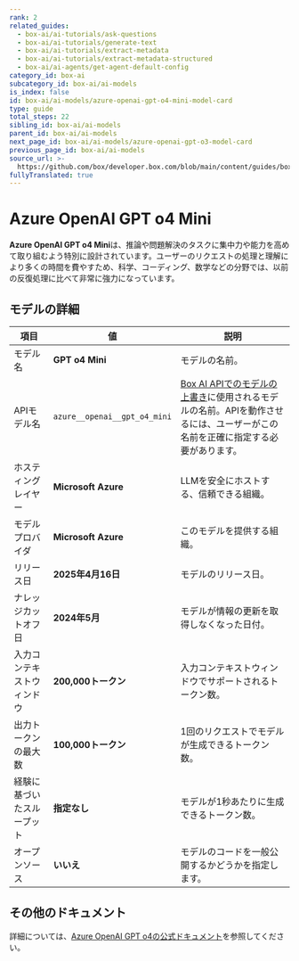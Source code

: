 ```yaml
---
rank: 2
related_guides:
  - box-ai/ai-tutorials/ask-questions
  - box-ai/ai-tutorials/generate-text
  - box-ai/ai-tutorials/extract-metadata
  - box-ai/ai-tutorials/extract-metadata-structured
  - box-ai/ai-agents/get-agent-default-config
category_id: box-ai
subcategory_id: box-ai/ai-models
is_index: false
id: box-ai/ai-models/azure-openai-gpt-o4-mini-model-card
type: guide
total_steps: 22
sibling_id: box-ai/ai-models
parent_id: box-ai/ai-models
next_page_id: box-ai/ai-models/azure-openai-gpt-o3-model-card
previous_page_id: box-ai/ai-models
source_url: >-
  https://github.com/box/developer.box.com/blob/main/content/guides/box-ai/ai-models/azure-openai-gpt-o4-mini-model-card.md
fullyTranslated: true
---
```

# Azure OpenAI GPT o4 Mini

**Azure OpenAI GPT o4 Mini**は、推論や問題解決のタスクに集中力や能力を高めて取り組むよう特別に設計されています。ユーザーのリクエストの処理と理解により多くの時間を費やすため、科学、コーディング、数学などの分野では、以前の反復処理に比べて非常に強力になっています。

## モデルの詳細

| 項目            | 値                            | 説明                                                                                 |
| ------------- | ---------------------------- | ---------------------------------------------------------------------------------- |
| モデル名          | **GPT o4 Mini**              | モデルの名前。                                                                            |
| APIモデル名       | `azure__openai__gpt_o4_mini` | [Box AI APIでのモデルの上書き][overrides]に使用されるモデルの名前。APIを動作させるには、ユーザーがこの名前を正確に指定する必要があります。 |
| ホスティングレイヤー    | **Microsoft Azure**          | LLMを安全にホストする、信頼できる組織。                                                              |
| モデルプロバイダ      | **Microsoft Azure**          | このモデルを提供する組織。                                                                      |
| リリース日         | **2025年4月16日**               | モデルのリリース日。                                                                         |
| ナレッジカットオフ日    | **2024年5月**                  | モデルが情報の更新を取得しなくなった日付。                                                              |
| 入力コンテキストウィンドウ | **200,000トークン**              | 入力コンテキストウィンドウでサポートされるトークン数。                                                        |
| 出力トークンの最大数    | **100,000トークン**              | 1回のリクエストでモデルが生成できるトークン数。                                                           |
| 経験に基づいたスループット | **指定なし**                     | モデルが1秒あたりに生成できるトークン数。                                                              |
| オープンソース       | **いいえ**                      | モデルのコードを一般公開するかどうかを指定します。                                                          |

## その他のドキュメント

詳細については、[Azure OpenAI GPT o4の公式ドキュメント][azure-ai-o4-mini-model]を参照してください。

[azure-ai-o4-mini-model]: https://learn.microsoft.com/en-us/azure/ai-services/openai/concepts/models?tabs=global-standard%2Cstandard-chat-completions#o-series-models

[overrides]: g://box-ai/ai-agents/ai-agent-overrides

